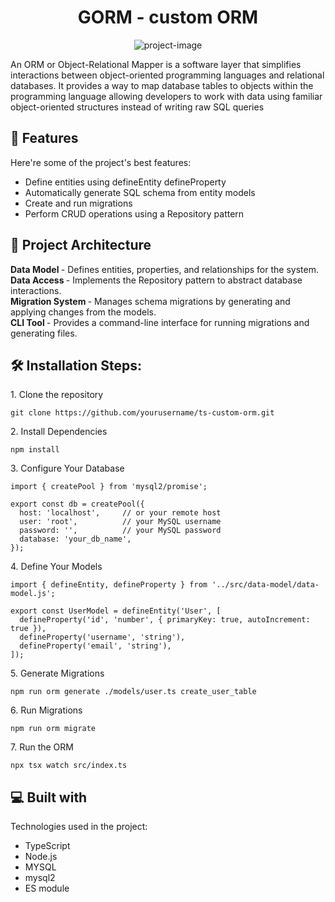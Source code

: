 <h1 align="center" id="title">GORM - custom ORM</h1>

<p align="center"><img src="https://miro.medium.com/v2/resize:fit:414/format:webp/1*wSBJOgnE198q6iQoG9lbaA.jpeg" alt="project-image"></p>

<p id="description">An ORM or Object-Relational Mapper is a software layer that simplifies interactions between object-oriented programming languages and relational databases. It provides a way to map database tables to objects within the programming language allowing developers to work with data using familiar object-oriented structures instead of writing raw SQL queries</p>

  
  
<h2>🧐 Features</h2>

Here're some of the project's best features:

*   Define entities using defineEntity defineProperty
*   Automatically generate SQL schema from entity models
*   Create and run migrations
*   Perform CRUD operations using a Repository pattern

<h2>📁 Project Architecture </h2>
 
<b>Data Model </b> - 	Defines entities, properties, and relationships for the system. </br>
<b>Data Access </b>-	Implements the Repository pattern to abstract database interactions.</br>
<b>Migration System </b>- Manages schema migrations by generating and applying changes from the models.</br>
<b>CLI Tool </b> - Provides a command-line interface for running migrations and generating files.


<h2>🛠️ Installation Steps:</h2>

<p>1. Clone the repository</p>

```
git clone https://github.com/yourusername/ts-custom-orm.git
```

<p>2. Install Dependencies</p>

```
npm install
```

<p>3. Configure Your Database</p>

```
import { createPool } from 'mysql2/promise';

export const db = createPool({
  host: 'localhost',     // or your remote host
  user: 'root',          // your MySQL username
  password: '',          // your MySQL password
  database: 'your_db_name',
});

```

<p>4. Define Your Models</p>

```
import { defineEntity, defineProperty } from '../src/data-model/data-model.js';

export const UserModel = defineEntity('User', [
  defineProperty('id', 'number', { primaryKey: true, autoIncrement: true }),
  defineProperty('username', 'string'),
  defineProperty('email', 'string'),
]);

```

<p>5. Generate Migrations</p>

```
npm run orm generate ./models/user.ts create_user_table
```

<p>6. Run Migrations</p>

```
npm run orm migrate
```

<p>7. Run the ORM</p>

```
npx tsx watch src/index.ts
```

  
  
<h2>💻 Built with</h2>

Technologies used in the project:

*   TypeScript
*   Node.js
*   MYSQL
*   mysql2
*   ES module
